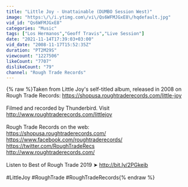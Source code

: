 ```yaml
---
title: "Little Joy - Unattainable (DUMBO Session West)"
image: "https:\/\/i.ytimg.com\/vi\/Qs6WFMJGxE8\/hqdefault.jpg"
vid_id: "Qs6WFMJGxE8"
categories: "Music"
tags: ["Los Hermanos","Geoff Travis","Live Session"]
date: "2021-11-14T17:39:03+03:00"
vid_date: "2008-11-17T15:52:35Z"
duration: "PT2M29S"
viewcount: "1227506"
likeCount: "7707"
dislikeCount: "79"
channel: "Rough Trade Records"
---
```

{% raw %}Taken from Little Joy's self-titled album, released in 2008 on Rough Trade Records: <a rel="nofollow" target="blank" href="https://shopusa.roughtraderecords.com/little-joy">https://shopusa.roughtraderecords.com/little-joy</a><br /> <br />Filmed and recorded by Thunderbird.  Visit <a rel="nofollow" target="blank" href="http://www.roughtraderecords.com/littlejoy">http://www.roughtraderecords.com/littlejoy</a><br /><br />Rough Trade Records on the web:<br /><a rel="nofollow" target="blank" href="https://shopusa.roughtraderecords.com/">https://shopusa.roughtraderecords.com/</a><br /><a rel="nofollow" target="blank" href="https://www.facebook.com/roughtraderecords/">https://www.facebook.com/roughtraderecords/</a><br /><a rel="nofollow" target="blank" href="https://twitter.com/RoughTradeRecs">https://twitter.com/RoughTradeRecs</a><br /><a rel="nofollow" target="blank" href="http://www.roughtraderecords.com/">http://www.roughtraderecords.com/</a><br /><br />Listen to Best of Rough Trade 2019 ➤ <a rel="nofollow" target="blank" href="http://bit.ly/2PGkeib">http://bit.ly/2PGkeib</a><br /><br />#LittleJoy #RoughTrade #RoughTradeRecords{% endraw %}
